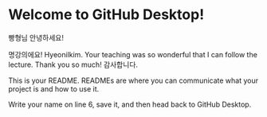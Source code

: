 # Welcome to GitHub Desktop!

빵형님 안녕하세요!

명강의에요!
Hyeonilkim. Your teaching was so wonderful that I can follow the lecture. Thank you so much!
감사합니다.

This is your README. READMEs are where you can communicate what your project is and how to use it.

Write your name on line 6, save it, and then head back to GitHub Desktop.
